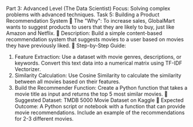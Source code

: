 Part 3: Advanced Level (The Data Scientist) 
Focus: Solving complex problems with advanced techniques. 
Task 5: Building a Product Recommendation System 
 The "Why": To increase sales, GlobalMart wants to suggest products to users that they 
are likely to buy, just like Amazon and Netflix. 
 Description: Build a simple content-based recommendation system that suggests movies 
to a user based on movies they have previously liked. 
 Step-by-Step Guide: 
1. Feature Extraction: Use a dataset with movie genres, descriptions, or keywords. 
Convert this text data into a numerical matrix using TF-IDF Vectorizer. 
2. Similarity Calculation: Use Cosine Similarity to calculate the similarity 
between all movies based on their features. 
3. Build the Recommender Function: Create a Python function that takes a movie 
title as input and returns the top 5 most similar movies. 
 Suggested Dataset: TMDB 5000 Movie Dataset on Kaggle 
 Expected Outcome: A Python script or notebook with a function that can provide movie 
recommendations. Include an example of the recommendations for 2-3 different movies.
